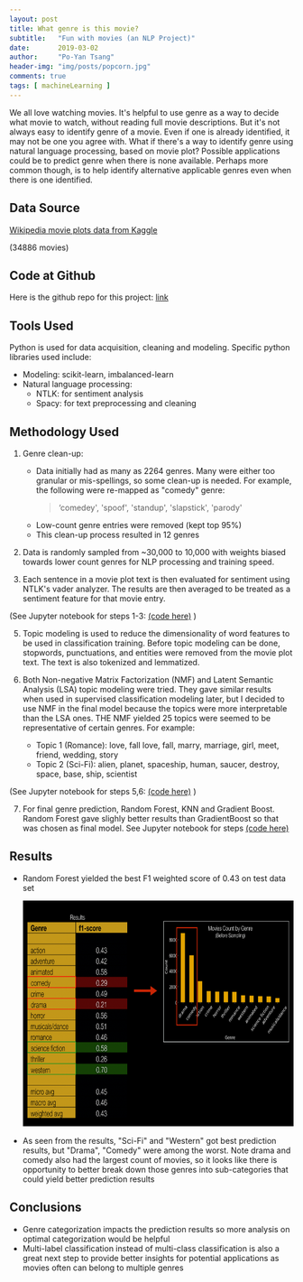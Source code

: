```yaml
---
layout: post
title: What genre is this movie?
subtitle:   "Fun with movies (an NLP Project)"
date:       2019-03-02
author:     "Po-Yan Tsang"
header-img: "img/posts/popcorn.jpg"
comments: true
tags: [ machineLearning ]
---
```


We all love watching movies. It's helpful to use genre as a way to decide what movie to watch, without reading full movie descriptions. But it's not always easy to identify genre of a movie. Even if one is already identified, it may not be one you agree with. What if there's a way to identify genre using natural language processing, based on movie plot? Possible applications could be to predict genre when there is none available. Perhaps more common though, is to help identify alternative applicable genres even when there is one identified.

## Data Source
[Wikipedia movie plots data from Kaggle](https://www.kaggle.com/jrobischon/wikipedia-movie-plots)

 (34886 movies)

## Code at Github
Here is the github repo for this project: [link](https://github.com/pytgit/movies_genre_nlp)

## Tools Used
Python is used for data acquisition, cleaning and modeling. Specific python libraries used include:
* Modeling: scikit-learn, imbalanced-learn
* Natural language processing:
  * NTLK: for sentiment analysis
  * Spacy: for text preprocessing and cleaning

## Methodology Used
1. Genre clean-up:
   * Data initially had as many as 2264 genres. Many were either too granular or mis-spellings, so some clean-up is needed. For example, the following were re-mapped as "comedy" genre:
     > ‘comedey', 'spoof', 'standup', 'slapstick', 'parody'
   * Low-count genre entries were removed (kept top 95%)
   * This clean-up process resulted in 12 genres

2. Data is randomly sampled from ~30,000 to 10,000 with weights biased towards lower count genres for NLP processing and training speed.

3. Each sentence in a movie plot text is then evaluated for sentiment using NTLK's vader analyzer. The results are then averaged to be treated as a sentiment feature for that movie entry.

  (See Jupyter notebook for steps 1-3: [(code here)](https://github.com/pytgit/movies_genre_nlp/blob/master/Movies%20-%20clean%20and%20feature%20extraction.ipynb) )

5. Topic modeling is used to reduce the dimensionality of word features to be used in classification training. Before topic modeling can be done, stopwords, punctuations, and entities were removed from the movie plot text. The text is also tokenized and lemmatized.

6. Both Non-negative Matrix Factorization (NMF) and Latent Semantic Analysis (LSA) topic modeling were tried. They gave similar results when used in supervised classification modeling later, but I decided to use NMF in the final model because the topics were more interpretable than the LSA ones. THE NMF yielded 25 topics were seemed to be representative of certain genres. For example:
   * Topic 1	(Romance): love, fall love, fall, marry, marriage, girl, meet, friend, wedding, story
   * Topic 2	 (Sci-Fi): alien, planet, spaceship, human, saucer, destroy, space, base, ship, scientist

  (See Jupyter notebook for steps 5,6: [(code here)](https://github.com/pytgit/movies_genre_nlp/blob/master/Movies-%20topic%20modeling.ipynb) )

7. For final genre prediction, Random Forest, KNN and Gradient Boost. Random Forest gave slighly better results than GradientBoost so that was chosen as final model. See Jupyter notebook for steps [(code here)](https://github.com/pytgit/movies_genre_nlp/blob/master/Supervised%20Model%20Training.ipynb)

## Results
* Random Forest yielded the best F1 weighted score of 0.43 on test data set
  <p align="center">
    <img width="700" height="400" src="../img/posts/movies_results.png">
  </p>
* As seen from the results, "Sci-Fi" and "Western" got best prediction results, but "Drama", "Comedy" were among the worst. Note drama and comedy also had the largest count of movies, so it looks like there is opportunity to better break down those genres into sub-categories that could yield better prediction results

## Conclusions
* Genre categorization impacts the prediction results so more analysis on optimal categorization would be helpful
* Multi-label classification instead of multi-class classification is also a great next step to provide better insights for potential applications as movies often can belong to multiple genres
